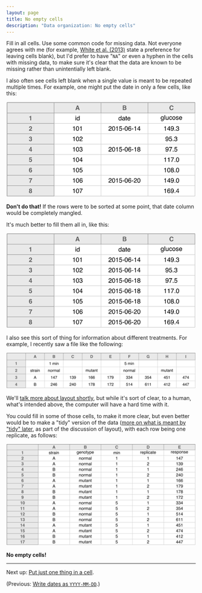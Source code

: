 ```yaml
---
layout: page
title: No empty cells
description: "Data organization: No empty cells"
---
```




Fill in all cells. Use some common code for missing data.
Not everyone agrees with me (for example,
[White et al. (2013)](http://library.queensu.ca/ojs/index.php/IEE/article/view/4608/4898)
state a preference for leaving cells blank), but I'd prefer to have
"`NA`" or even a hyphen in the cells with missing data, to make sure
it's clear that the data are known to be missing rather than
unintentially left blank.

I also often see cells left blank when a single value is meant to be
repeated multiple times. For example, one might put the date in only a
few cells, like this:

![plot of chunk skipping_cells](Figs/no_empty_cells-skipping_cells-1.svg) 

**Don't do that!** If the rows were to be sorted at some point, that
date column would be completely mangled.

It's much better to fill them all in, like this:

![plot of chunk skipping_cells_fixed](Figs/no_empty_cells-skipping_cells_fixed-1.svg) 

I also see this sort of thing for information about different
treatments. For example, I recently saw a file like the following:

![plot of chunk more_skipping_cells](Figs/no_empty_cells-more_skipping_cells-1.svg) 

We'll [talk more about layout shortly](rectangle.html), but while it's sort
of clear, to a human, what's intended above, the computer will have a
hard time with it.

You could fill in some of those cells, to make it more clear, but even
better would be to make a "tidy" version of the data
([more on what is meant by "tidy" later](rectangle.html), as part of
the discussion of layout), with each row being one replicate, as follows:

![plot of chunk more_skipping_cells_fixed](Figs/no_empty_cells-more_skipping_cells_fixed-1.svg) 

**No empty cells!**

---

Next up: [Put just one thing in a cell](one_thing_per_cell.html).

(Previous: [Write dates as `YYYY-MM-DD`](dates.html).)
